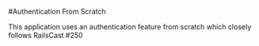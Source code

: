 #Authentication From Scratch

This application uses an authentication feature from scratch which closely follows RailsCast #250
